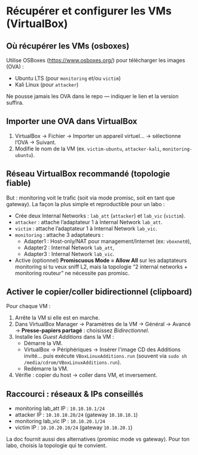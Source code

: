 # Récupérer et configurer les VMs (VirtualBox)

## Où récupérer les VMs (osboxes)
Utilise OSBoxes (https://www.osboxes.org/) pour télécharger les images (OVA) :
- Ubuntu LTS (pour `monitoring` et/ou `victim`)
- Kali Linux (pour `attacker`)

Ne pousse jamais les OVA dans le repo — indiquer le lien et la version suffira.

## Importer une OVA dans VirtualBox
1. VirtualBox → Fichier → Importer un appareil virtuel… → sélectionne l’OVA → Suivant.  
2. Modifie le nom de la VM (ex. `victim-ubuntu`, `attacker-kali`, `monitoring-ubuntu`).

## Réseau VirtualBox recommandé (topologie fiable)
But : monitoring voit le trafic (soit via mode promisc, soit en tant que gateway). La façon la plus simple et reproductible pour un labo :
- Crée deux Internal Networks : `lab_att` (`attacker`) et `lab_vic` (`victim`).
- `attacker` : attache l’adaptateur 1 à Internal Network `lab_att`.
- `victim` : attache l’adaptateur 1 à Internal Network `lab_vic`.
- `monitoring` : attache 3 adaptateurs :
  - Adapter1 : Host-only/NAT pour management/Internet (ex: `vboxnet0`),
  - Adapter2 : Internal Network `lab_att`,
  - Adapter3 : Internal Network `lab_vic`.
- Active (optionnel) **Promiscuous Mode = Allow All** sur les adaptateurs monitoring si tu veux sniff L2, mais la topologie “2 internal networks + monitoring routeur” ne nécessite pas promisc.

## Activer le copier/coller bidirectionnel (clipboard)
Pour chaque VM :
1. Arrête la VM si elle est en marche.
2. Dans VirtualBox Manager → Paramètres de la VM → Général → Avancé → **Presse-papiers partagé** : choisissez *Bidirectionnel*.
3. Installe les *Guest Additions* dans la VM :
   - Démarre la VM.
   - VirtualBox → Périphériques → Insérer l'image CD des Additions invité… puis exécute `VBoxLinuxAdditions.run` (souvent via `sudo sh /media/cdrom/VBoxLinuxAdditions.run`).
   - Redémarre la VM.
4. Vérifie : copier du host → coller dans VM, et inversement.

## Raccourci : réseaux & IPs conseillés
- monitoring lab_att IP : `10.10.10.1/24`
- attacker IP : `10.10.10.20/24` (gateway `10.10.10.1`)
- monitoring lab_vic IP : `10.10.20.1/24`
- victim IP : `10.10.20.10/24` (gateway `10.10.20.1`)

La doc fournit aussi des alternatives (promisc mode vs gateway). Pour ton labo, choisis la topologie qui te convient.  
